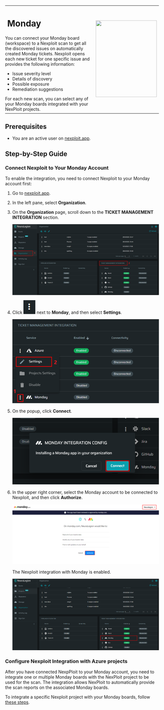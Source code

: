 <table id="integrations" >
  <tr>
    <td width="70%">
      <h1>Monday</h1>
    </td>
    <td width="30%" style="text-align:center" rowspan="3">
      <img src="guide/pipeline-integration/ticketing-systems/integrating-with-nexploit/media/monday/monday-logo.png" width="200" height="250"></img>
    </td>
  </tr>
  <tr>
    <td style="text-align:left;vertical-align:text-top;padding:0px">
      You can connect your Monday board (workspace) to a Nexploit scan to get all the discovered issues on automatically created Monday tickets. Nexploit opens each new ticket for one specific issue and provides the following information:
      <ul>
        <li>Issue severity level</li>
        <li>Details of discovery</li>
        <li>Possible exposure</li>
        <li>Remediation suggestions </li>
      </ul>
      For each new scan, you can select any of your Monday boards integrated with your NexPloit projects.
    </td>
  </tr>
  <tr><td></td></tr>
</table>


## Prerequisites

* You are an active user on [nexploit.app](https://nexploit.app/). 

## Step-by-Step Guide

### Connect Nexploit to Your Monday Account
To enable the integration, you need to connect Nexploit to your Monday account first: 

1. Go to [nexploit.app](https://nexploit.app).
2. In the left pane, select **Organization**. 
3. On the **Organization** page, scroll down to the **TICKET MANAGEMENT INTEGRATION** section.

    ![org-ticketing](media/monday/org-ticketing.png ':size=45%')

4. Click ![dots-button](media/azure/icon-button.png ':size=2%') next to **Monday**, and then select **Settings**.

    ![monday-settings](media/monday/monday-settings.png ':size=45%')

5. On the popup, click **Connect**.

    ![monday-connect](media/monday/monday-connect.png ':size=45%')

6. In the upper right corner, select the Monday account to be connected to Nexploit, and then click **Authorize**.

    ![monday-authorize](media/monday/monday-authorize.png ':size=45%')

    The Nexploit integration with Monday is enabled.

    ![enabled](media/monday/monday-enabled.png ':size=45%')

### Configure Nexploit Integration with Azure projects 
After you have connected NexpPloit to your Monday account, you need to integrate one or multiple Monday boards with the NexPloit project to be used for the scan. The integration allows NexPloit to automatically provide the scan reports on the associated Monday boards.  

To integrate a specific Nexploit project with your Monday boards, follow [these steps](guide/pipeline-integration/ticketing-systems/adding-to-project/integrating-with-project.md).
